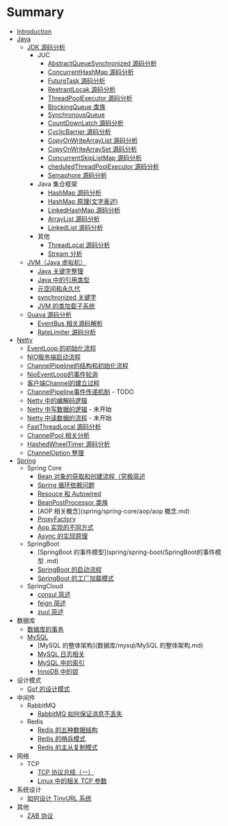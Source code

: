 # Summary

* [Introduction](README.md)
* [Java](./java/README.md)
  * [JDK 源码分析]()
    * JUC
      * [AbstractQueueSynchronized 源码分析](java/jdk/AbstractQueuedSynchronizer.md)
      * [ConcurrentHashMap 源码分析](java/jdk/ConcurrentHashMap.md)
      * [FutureTask 源码分析](java/jdk/FutureTask.md)
      * [ReetrantLocak 源码分析](java/jdk/ReetrantLock.md)
      * [ThreadPoolExecutor 源码分析](java/jdk/ThreadPoolExecutor.md)
      * [BlockingQueue 类族](java/jdk/BlockingQueue.md)
      * [SynchronousQueue](java/jdk/SynchronousQueue.md)
      * [CountDownLatch 源码分析](java/jdk/CountDownLatch.md)
      * [CyclicBarrier 源码分析](java/jdk/CyclicBarrier.md)
      * [CopyOnWriteArrayList 源码分析](java/jdk/CopyOnWriteArrayList.md)
      * [CopyOnWriteArraySet 源码分析](java/jdk/CopyOnWriteArraySet.md)
      * [ConcurrentSkipListMap 源码分析](java/jdk/ConcurrentSkipListMap.md)
      * [cheduledThreadPoolExecutor 源码分析](java/jdk/ScheduledThreadPoolExecutor.md)
      * [Semaphore 源码分析](java/jdk/Semaphore.md)
    * Java 集合框架
      * [HashMap 源码分析](java/jdk/HashMap源码阅读.md)
      * [HashMap 原理(文字表述)](java/jdk/HashMap.md)
      * [LinkedHashMap 源码分析](java/jdk/LinkedHashMap源码阅读.md)
      * [ArrayList 源码分析](java/jdk/ArrayList.md)
      * [LinkedList 源码分析](java/jdk/LinkedList源码阅读.md)
    * 其他
      * [ThreadLocal 源码分析](java/jdk/ThreadLocal.md)
      * [Stream 分析](java/jdk/Stream.md)
  * [JVM（Java 虚拟机）]()
    * [Java 关键字整理](java/jvm/关键字.md)
    * [Java 中的引用类型](java/jvm/引用类型.md)
    * [元空间和永久代](java/jvm/元空间和永久代.md)
    * [synchronized 关键字](java/jvm/synchronized.md)
    * [JVM 的类加载子系统](java/jvm/JVM的类加载子系统.md)
  * [Guava 源码分析]()
    * [EventBus 相关源码解析](java/guava/EventBus.md)
    * [RateLimiter 源码分析](java/guava/RateLimiter.md)
* [Netty]()
  * [EventLoop 的初始化流程](netty/netty逻辑流程/EventLoop的初始化.md)
  * [NIO服务端启动流程](netty/netty逻辑流程/NIO服务端启动流程.md)
  * [ChannelPipeline的结构和初始化流程](netty/netty逻辑流程/ChannelPipeline的结构和初始化流程.md)
  * [NioEventLoop的事件轮询](netty/netty逻辑流程/NioEventLoop的事件轮询.md)
  * [客户端Channel的建立过程](netty/netty逻辑流程/客户端Channel的创建流程.md)
  * [ChannelPipeline事件传递机制](netty/netty逻辑流程/ChannelPipeline事件传递机制.md) - TODO
  * [Netty 中的编解码逻辑](netty/netty逻辑流程/Netty中的编解码逻辑.md)
  * [Netty 中写数据的逻辑](netty/netty逻辑流程/Netty中写数据的逻辑.md) - 未开始
  * [Netty 中读数据的流程](netty/netty逻辑流程/Netty中读数据的流程.md) - 未开始
  * [FastThreadLocal 源码分析](netty/util/FastThreadLocal.md)
  * [ChannelPool 相关分析](netty/util/ChannelPool.md)
  * [HashedWheelTimer 源码分析](netty/util/HashedWheelTimer源码分析.md)  
  * [ChannelOption 整理](netty/ChannelOption整理.md)
* [Spring]()
  * Spring Core
    * [Bean 对象的获取和创建流程（究极简述](spring/spring-core/ioc/Bean对象的获取和创建流程.md)
    * [Spring 循环依赖问题](spring/spring-core/ioc/Spring循环依赖问题.md)
    * [Resouce 和 Autowired](spring/spring-core/ioc/Resouce和Autowired.md)
    * [BeanPostProcessor 类族](spring/spring-core/ioc/beanpostprocessor/BeanPostProcessor类族概述.md)
    * [AOP 相关概念](spring/spring-core/aop/aop 概念.md)
    * [ProxyFactory](spring/spring-core/aop/ProxyFactory.md)
    * [Aop 实现的不同方式](spring/spring-core/aop/Aop实现的不同方式.md)
    * [Async 的实现原理](spring/spring-core/module/async.md)
  * SpringBoot
    - [SpringBoot 的事件模型](spring/spring-boot/SpringBoot的事件模型 .md)
    - [SpringBoot 的启动流程](spring/spring-boot/SpringBoot的启动流程.md)
    - [SpringBoot 的工厂加载模式](spring/spring-boot/SpringBoot的工厂加载模式.md)
  * SpringCloud
    * [consul 简述](spring/spring-cloud/consul.md) 
    * [feign 简述](spring/spring-cloud/feign.md)
    * [zuul 简述](spring/spring-cloud/zuul.md)
* 数据库
  * [数据库的事务](数据库/mysql/数据库的事务.md)
  * [MySQL]()
    * [MySQL 的整体架构](数据库/mysql/MySQL 的整体架构.md)
    * [MySQL 日志相关](数据库/mysql/日志相关.md)
    * [MySQL 中的索引](数据库/mysql/索引相关.md)
    * [InnoDB 中的锁](数据库/mysql/锁相关.md)
* 设计模式
  * [Gof 的设计模式](系统设计/Gof设计模式.md)
* 中间件
  * RabbitMQ
    * [RabbitMQ 如何保证消息不丢失](消息队列/RabbitMQ如何保证消息不丢失.md)
  * Redis
    * [Redis 的五种数据结构](redis/Redis的五种数据结构.md)
    * [Redis 的哨兵模式](redis/Redis的Sentinel模式.md)
    * [Redis 的主从复制模式](redis/Redis的主从复制模式.md)
* 网络
  * TCP
    * [TCP 协议总结（一）](网络/tcp协议整理1.md)
    * [Linux 中的相关 TCP 参数](网络/tcp内核参数整理.md)
* 系统设计
  * [如何设计 TinyURL 系统](系统设计/如何设计TinyURL系统.md)
* 其他
  * [ZAB 协议](分布式/zab/ZAB基础理解.md)